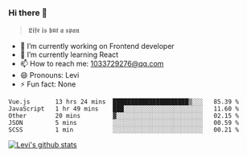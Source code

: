 ### Hi there 👋

> 𝕷𝖎𝖋𝖊 𝖎𝖘 𝖇𝖚𝖙 𝖆 𝖘𝖕𝖆𝖓

- 🔭 I’m currently working on Frontend developer
- 🌱 I’m currently learning React
- 📫 How to reach me: 1033729276@qq.com
- 😄 Pronouns: Levi
- ⚡ Fun fact: None


<!--START_SECTION:waka-->
```text
Vue.js       13 hrs 24 mins  █████████████████████▒░░░   85.39 % 
JavaScript   1 hr 49 mins    ███░░░░░░░░░░░░░░░░░░░░░░   11.60 % 
Other        20 mins         ▓░░░░░░░░░░░░░░░░░░░░░░░░   02.15 % 
JSON         5 mins          ░░░░░░░░░░░░░░░░░░░░░░░░░   00.59 % 
SCSS         1 min           ░░░░░░░░░░░░░░░░░░░░░░░░░   00.21 % 
```
<!--END_SECTION:waka-->


[![Levi's github stats](https://github-readme-stats.vercel.app/api?username=chaossssss)](https://github.com/anuraghazra/github-readme-stats)